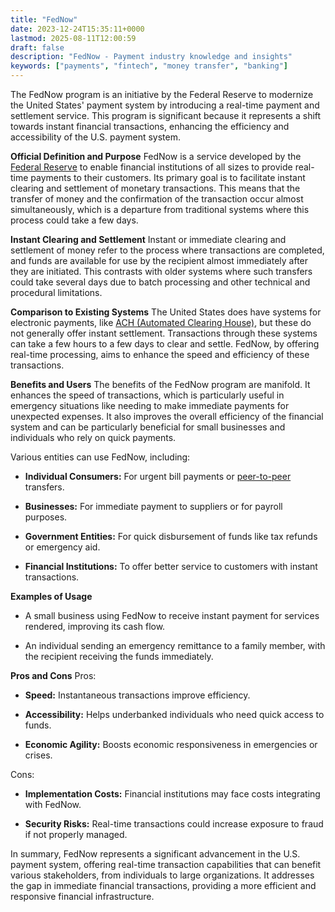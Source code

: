 ```yaml
---
title: "FedNow"
date: 2023-12-24T15:35:11+0000
lastmod: 2025-08-11T12:00:59
draft: false
description: "FedNow - Payment industry knowledge and insights"
keywords: ["payments", "fintech", "money transfer", "banking"]
---
```


The FedNow program is an initiative by the Federal Reserve to modernize the United States' payment system by introducing a real-time payment and settlement service. This program is significant because it represents a shift towards instant financial transactions, enhancing the efficiency and accessibility of the U.S. payment system.

**Official Definition and Purpose**
FedNow is a service developed by the [Federal Reserve](https://faisalkhanllc.xyz/resources/payments-wiki/f/federal-reserve-system/) to enable financial institutions of all sizes to provide real-time payments to their customers. Its primary goal is to facilitate instant clearing and settlement of monetary transactions. This means that the transfer of money and the confirmation of the transaction occur almost simultaneously, which is a departure from traditional systems where this process could take a few days.

**Instant Clearing and Settlement**
Instant or immediate clearing and settlement of money refer to the process where transactions are completed, and funds are available for use by the recipient almost immediately after they are initiated. This contrasts with older systems where such transfers could take several days due to batch processing and other technical and procedural limitations.

**Comparison to Existing Systems**
The United States does have systems for electronic payments, like [ACH (Automated Clearing House)](https://faisalkhanllc.xyz/resources/payments-wiki/a/automated-clearing-house-ach/), but these do not generally offer instant settlement. Transactions through these systems can take a few hours to a few days to clear and settle. FedNow, by offering real-time processing, aims to enhance the speed and efficiency of these transactions.

**Benefits and Users**
The benefits of the FedNow program are manifold. It enhances the speed of transactions, which is particularly useful in emergency situations like needing to make immediate payments for unexpected expenses. It also improves the overall efficiency of the financial system and can be particularly beneficial for small businesses and individuals who rely on quick payments.

Various entities can use FedNow, including:

- **Individual Consumers:** For urgent bill payments or [peer-to-peer](https://faisalkhanllc.xyz/resources/payments-wiki/p/peer-to-peer-p2p/) transfers.

- **Businesses:** For immediate payment to suppliers or for payroll purposes.

- **Government Entities:** For quick disbursement of funds like tax refunds or emergency aid.

- **Financial Institutions:** To offer better service to customers with instant transactions.

**Examples of Usage**

- A small business using FedNow to receive instant payment for services rendered, improving its cash flow.

- An individual sending an emergency remittance to a family member, with the recipient receiving the funds immediately.

**Pros and Cons**
Pros:

- **Speed:** Instantaneous transactions improve efficiency.

- **Accessibility:** Helps underbanked individuals who need quick access to funds.

- **Economic Agility:** Boosts economic responsiveness in emergencies or crises.

Cons:

- **Implementation Costs:** Financial institutions may face costs integrating with FedNow.

- **Security Risks:** Real-time transactions could increase exposure to fraud if not properly managed.

In summary, FedNow represents a significant advancement in the U.S. payment system, offering real-time transaction capabilities that can benefit various stakeholders, from individuals to large organizations. It addresses the gap in immediate financial transactions, providing a more efficient and responsive financial infrastructure.